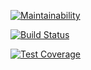 [![Maintainability](https://api.codeclimate.com/v1/badges/33d1a8413dbbe55d66ab/maintainability)](https://codeclimate.com/github/NimfaMargo/project-lvl2-s305/maintainability)

[![Build Status](https://travis-ci.org/NimfaMargo/project-lvl2-s305.svg?branch=master)](https://travis-ci.org/NimfaMargo/project-lvl2-s305)

[![Test Coverage](https://api.codeclimate.com/v1/badges/33d1a8413dbbe55d66ab/test_coverage)](https://codeclimate.com/github/NimfaMargo/project-lvl2-s305/test_coverage)
